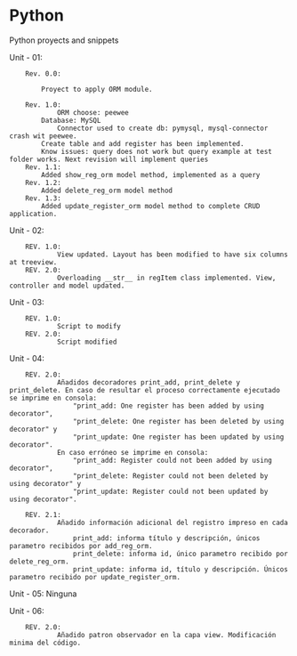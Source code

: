 # Python

Python proyects and snippets

Unit - 01:

    	Rev. 0.0:

    		Proyect to apply ORM module.

    	Rev. 1.0:
    	        ORM choose: peewee
    		Database: MySQL
           		Connector used to create db: pymysql, mysql-connector crash wit peewee.
    		Create table and add register has been implemented.
    		Know issues: query does not work but query example at test folder works. Next revision will implement queries
    	Rev. 1.1:
    		Added show_reg_orm model method, implemented as a query
    	Rev. 1.2:
    		Added delete_reg_orm model method
    	Rev. 1.3:
    		Added update_register_orm model method to complete CRUD application.

Unit - 02:

    	REV. 1.0:
    			View updated. Layout has been modified to have six columns at treeview.
    	REV. 2.0:
                Overloading __str__ in regItem class implemented. View, controller and model updated.

Unit - 03:

    	REV. 1.0:
    			Script to modify
    	REV. 2.0:
                Script modified
                
                
Unit - 04:

    	REV. 2.0:
                Añadidos decoradores print_add, print_delete y print_delete. En caso de resultar el proceso correctamente ejecutado se imprime en consola:
                    "print_add: One register has been added by using decorator", 
                    "print_delete: One register has been deleted by using decorator" y 
                    "print_update: One register has been updated by using decorator". 
                En caso erróneo se imprime en consola: 
                    "print_add: Register could not been added by using decorator", 
                    "print_delete: Register could not been deleted by using decorator" y 
                    "print_update: Register could not been updated by using decorator".

    	REV. 2.1:
    	        Añadido información adicional del registro impreso en cada decorador.
    	            print_add: informa título y descripción, únicos parametro recibidos por add_reg_orm.
    	            print_delete: informa id, único parametro recibido por delete_reg_orm.
    	            print_update: informa id, título y descripción. Únicos parametro recibido por update_register_orm.

Unit - 05: Ninguna

Unit - 06:

    	REV. 2.0:
                Añadido patron observador en la capa view. Modificación minima del código.